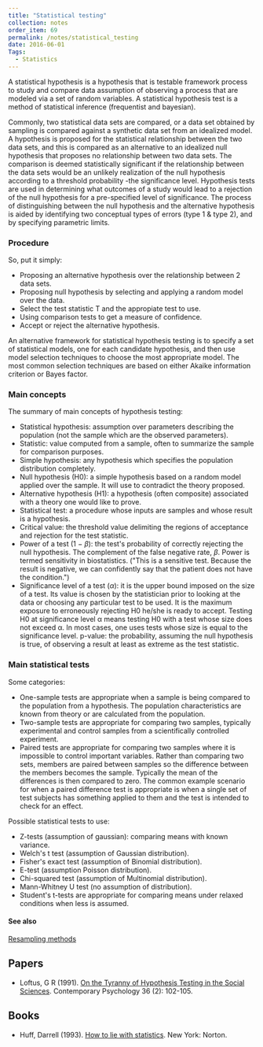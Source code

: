 ```yaml
---
title: "Statistical testing"
collection: notes
order_item: 69
permalink: /notes/statistical_testing
date: 2016-06-01
Tags:
  - Statistics
---
```


A statistical hypothesis is a hypothesis that is testable framework process to study and compare data assumption of observing a process that are modeled via a set of random variables. A statistical hypothesis test is a method of statistical inference (frequentist and bayesian).

Commonly, two statistical data sets are compared, or a data set obtained by sampling is compared against a synthetic data set from an idealized model. A hypothesis is proposed for the statistical relationship between the two data sets, and this is compared as an alternative to an idealized null hypothesis that proposes no relationship between two data sets. The comparison is deemed statistically significant if the relationship between the data sets would be an unlikely realization of the null hypothesis according to a threshold probability -the significance level. Hypothesis tests are used in determining what outcomes of a study would lead to a rejection of the null hypothesis for a pre-specified level of significance. The process of distinguishing between the null hypothesis and the alternative hypothesis is aided by identifying two conceptual types of errors (type 1 & type 2), and by specifying parametric limits.

### Procedure
So, put it simply:
* Proposing an alternative hypothesis over the relationship between 2 data sets.
* Proposing null hypothesis by selecting and applying a random model over the data.
* Select the test statistic T and the appropiate test to use.
* Using comparison tests to get a measure of confidence.
* Accept or reject the alternative hypothesis.

An alternative framework for statistical hypothesis testing is to specify a set of statistical models, one for each candidate hypothesis, and then use model selection techniques to choose the most appropriate model. The most common selection techniques are based on either Akaike information criterion or Bayes factor.

### Main concepts
The summary of main concepts of hypothesis testing:
* Statistical hypothesis: assumption over parameters describing the population (not the sample which are the observed parameters).
* Statistic: value computed from a sample, often to summarize the sample for comparison purposes.
* Simple hypothesis: any hypothesis which specifies the population distribution completely.
* Null hypothesis (H0): a simple hypothesis based on a random model applied over the sample. It will use to contradict the theory proposed.
* Alternative hypothesis (H1): a hypothesis (often composite) associated with a theory one would like to prove.
* Statistical test: a procedure whose inputs are samples and whose result is a hypothesis.
* Critical value: the threshold value delimiting the regions of acceptance and rejection for the test statistic.
* Power of a test (1 − $\beta$): the test's probability of correctly rejecting the null hypothesis. The complement of the false negative rate, $\beta$. Power is termed sensitivity in biostatistics. ("This is a sensitive test. Because the result is negative, we can confidently say that the patient does not have the condition.") 
* Significance level of a test ($\alpha$): it is the upper bound imposed on the size of a test. Its value is chosen by the statistician prior to looking at the data or choosing any particular test to be used. It is the maximum exposure to erroneously rejecting H0 he/she is ready to accept. Testing H0 at significance level α means testing H0 with a test whose size does not exceed α. In most cases, one uses tests whose size is equal to the significance level.
p-value: the probability, assuming the null hypothesis is true, of observing a result at least as extreme as the test statistic.


### Main statistical tests
Some categories:
* One-sample tests are appropriate when a sample is being compared to the population from a hypothesis. The population characteristics are known from theory or are calculated from the population.
* Two-sample tests are appropriate for comparing two samples, typically experimental and control samples from a scientifically controlled experiment.
* Paired tests are appropriate for comparing two samples where it is impossible to control important variables. Rather than comparing two sets, members are paired between samples so the difference between the members becomes the sample. Typically the mean of the differences is then compared to zero. The common example scenario for when a paired difference test is appropriate is when a single set of test subjects has something applied to them and the test is intended to check for an effect.

Possible statistical tests to use:
* Z-tests (assumption of gaussian): comparing means with known variance.
* Welch's t test (assumption of Gaussian distribution).
* Fisher's exact test (assumption of Binomial distribution).
* E-test (assumption Poisson distribution).
* Chi-squared test (assumption of Multinomial distribution).
* Mann-Whitney U test (no assumption of distribution).
* Student's t-tests are appropriate for comparing means under relaxed conditions when less is assumed.


#### See also
[Resampling methods](/notes/resampling_methods)




## Papers
* Loftus, G R (1991). [On the Tyranny of Hypothesis Testing in the Social Sciences](https://www.ics.uci.edu/~sternh/courses/210/loftus91_tyranny.pdf). Contemporary Psychology 36 (2): 102-105.


## Books
* Huff, Darrell (1993). [How to lie with statistics](https://www.goodreads.com/book/show/51291.How_to_Lie_with_Statistics). New York: Norton.



